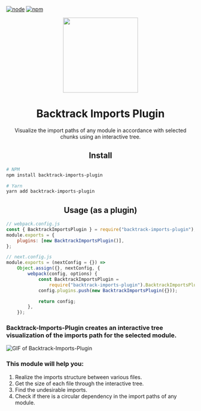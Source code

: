 [![node][node]][node-url]
[![npm][npm]][npm-url]

<div align="center">
  <a href="https://github.com/webpack/webpack">
    <img width="200" height="200"
      src="https://webpack.js.org/assets/icon-square-big.svg">
  </a>
  <h1>Backtrack Imports Plugin</h1>
  <p>Visualize the import paths of any module in accordance with  selected chunks using an interactive tree.</p>
</div>

<h2 align="center">Install</h2>

```bash
# NPM
npm install backtrack-imports-plugin

# Yarn
yarn add backtrack-imports-plugin
```

<h2 align="center">Usage (as a plugin)</h2>

```js
// webpack.config.js
const { BacktrackImportsPlugin } = require("backtrack-imports-plugin");
module.exports = {
    plugins: [new BacktrackImportsPlugin()],
};

// next.config.js
module.exports = (nextConfig = {}) =>
    Object.assign({}, nextConfig, {
        webpack(config, options) {
            const BacktrackImportsPlugin =
                require("backtrack-imports-plugin").BacktrackImportsPlugin;
            config.plugins.push(new BacktrackImportsPlugin({}));

            return config;
        },
    });
```

### Backtrack-Imports-Plugin creates an interactive tree visualization of the imports path for the selected module.

![GIF of Backtrack-Imports-Plugin](./public/93f72404-b338-11e6-92d4-9a365550a701.gif)

### This module will help you:

1. Realize the imports structure between various files.
2. Get the size of each file through the interactive tree.
3. Find the undesirable imports.
4. Check if there is a circular dependency in the import paths of any module.

[node]: https://img.shields.io/badge/node-%3E%3D%20v14.17.0-blue
[node-url]: https://npmjs.com/package/webpack-bundle-analyzer
[npm]: https://img.shields.io/badge/npm-%3E%3D%20v6.14.13-orange
[npm-url]: https://npmjs.com/package/webpack-bundle-analyzer
